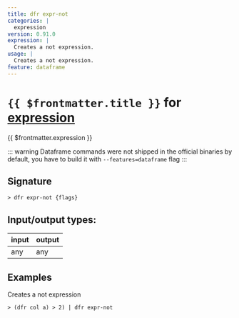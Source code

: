 ```yaml
---
title: dfr expr-not
categories: |
  expression
version: 0.91.0
expression: |
  Creates a not expression.
usage: |
  Creates a not expression.
feature: dataframe
---
```

<!-- This file is automatically generated. Please edit the command in https://github.com/nushell/nushell instead. -->

# `{{ $frontmatter.title }}` for [expression](/commands/categories/expression.md)

<div class='command-title'>{{ $frontmatter.expression }}</div>


::: warning
Dataframe commands were not shipped in the official binaries by default, you have to build it with `--features=dataframe` flag
:::
## Signature

```> dfr expr-not {flags} ```


## Input/output types:

| input | output |
| ----- | ------ |
| any   | any    |

## Examples

Creates a not expression
```nu
> (dfr col a) > 2) | dfr expr-not

```
